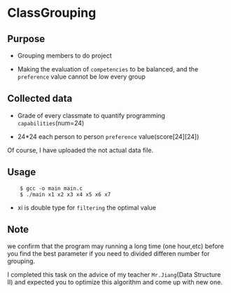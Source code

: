 # ClassGrouping


## Purpose

* Grouping members to do project 

* Making the evaluation of `competencies`  to be balanced, and the `preference` value cannot be low every group
	
	

## Collected data

* Grade of every classmate to quantify programming `capabilities`(num=24) 
	
* 24*24 each person to person `preference` value(score[24][24])
	
Of course, I have uploaded the not actual data file.

## Usage
```
	$ gcc -o main main.c
	$ ./main x1 x2 x3 x4 x5 x6 x7
```
* xi is double type for `filtering` the optimal value
	
##  Note

we confirm that the program may running a long time (one hour,etc) before you find the best parameter if you need to divided differen number for grouping.

I completed this task on the advice of my teacher `Mr.Jiang`(Data Structure II) and expected you to optimize this algorithm and come up with new one.
